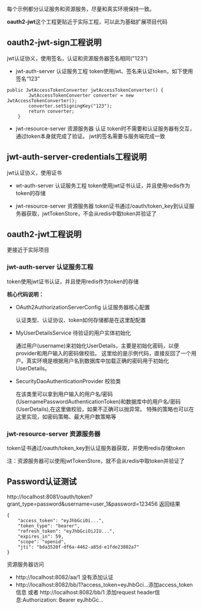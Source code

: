 每个示例都分认证服务和资源服务，尽量和真实环境保持一致。

**oauth2-jwt**这个工程更贴近于实际工程，可以此为基础扩展项目代码

## oauth2-jwt-sign工程说明
jwt认证协义，使用签名，认证和资源服务器签名相同("123")
- jwt-auth-server 认证服务工程
token使用jwt、签名来认证token，如下使用签名“123”
```
public JwtAccessTokenConverter jwtAccessTokenConverter() {
        JwtAccessTokenConverter converter = new JwtAccessTokenConverter();
        converter.setSigningKey("123");
        return converter;
    }
```

- jwt-resource-server 资源服务器
认证 token时不需要和认证服务器有交互，通过token本身就完成了验证。
jwt的签名需要与服务端完成一致

## jwt-auth-server-credentials工程说明
jwt认证协义，使用证书
- wt-auth-server 认证服务工程
token使用jwt证书认证，并且使用redis作为token的存储

- jwt-resource-server 资源服务器
token证书通过/oauth/token_key到认证服务器获取，jwtTokenStore，不会从redis中取token并验证了


## oauth2-jwt工程说明
更接近于实际项目
### jwt-auth-server 认证服务工程
token使用jwt证书认证，并且使用redis作为token的存储

**核心代码说明：**
- OAuth2AuthorizationServerConfig 认证服务器核心配置

    认证类型、认证协议、token如何存储都是在这里配配置

- MyUserDetailsService 待验证的用户实体初始化

    通过用户(username)来初始化UserDetails，主要是初始化密码，以便provider和用户输入的密码做校验。
这里给的是示例代码，直接反回了一个用户。真实环境是根据用户名到数据库中加载正确的密码用于初始化UserDetails。

- SecurityDaoAuthenticationProvider 校验类

    在该类里可以拿到用户输入的用户名/密码(UsernamePasswordAuthenticationToken)和数据库中的用户名/密码(UserDetails),在这里做校验，如果不正确可以抛异常。
特殊的策略也可以在这里实现，如密码策略、最大用户数策略等



### jwt-resource-server 资源服务器
token证书通过/oauth/token_key到认证服务器获取，并使用redis存储token

注：资源服务器可以使用jwtTokenStore，就不会从redis中取token并验证了


## Password认证测试
http://localhost:8081/oauth/token?grant_type=password&username=user_1&password=123456
返回结果
```
{
    "access_token": "eyJhbGciOi...",
    "token_type": "bearer",
    "refresh_token": "eyJhbGciOiJIU...",
    "expires_in": 59,
    "scope": "openid",
    "jti": "bda3520f-df6a-4462-a85d-e1fde23802a7"
}
```

资源服务器访问
- http://localhost:8082/aa/1 没有添加认证
- http://localhost:8082/bb/1?access_token=eyJhbGci...添加access_token信息
或者 http://localhost:8082/bb/1 添加request header信息:Authorization: Bearer eyJhbGc...